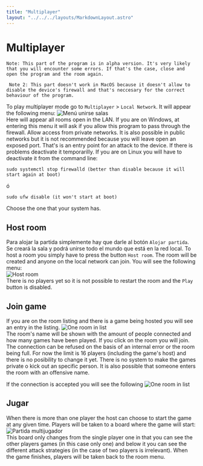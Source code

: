 ```yaml
---
title: "Multiplayer"
layout: "../../../layouts/MarkdownLayout.astro"
---
```


# Multiplayer

    Note: This part of the program is in alpha version. It's very likely that you will encounter some errors. If that's the case, close and open the program and the room again.

     Note 2: This part doesn't work in MacOS because it doesn't allow to disable the device's firewall and that's neccesary for the correct behaviour of the program.

To play multiplayer mode go to `Multiplayer` > `Local Network`. It will appear the following menu:
![Menú unirse salas](/kekris/manual/multiplayer/roomsempty.png)  
Here will appear all rooms open in the LAN.
If you are on Windows, at entering this menu it will ask if you allow this program to pass through the firewall. Allow access from private networks. It is also possible in public networks but it is not recommended because you will leave open an exposed port. That's is an entry point for an attack to the device. If there is problems deactivate it temporarilly.
If you are on Linux you will have to deactivate it from the command line:

```
sudo systemctl stop firewalld (better than disable because it will start again at boot)
```

ó

```
sudo ufw disable (it won't start at boot)
```

Choose the one that your system has.

## Host room

Para alojar la partida simplemente hay que darle al botón `Alojar partida`. Se creará la sala y podrá unirse todo el mundo que está en la red local.
To host a room you simply have to press the button `Host room`. The room will be created and anyone on the local network can join.
You will see the following menu:  
![Host room](/kekris/manual/multiplayer/hostroom.png)  
There is no players yet so it is not possible to restart the room and the `Play` button is disabled.

## Join game

If you are on the room listing and there is a game being hosted you will see an entry in the listing.
![One room in list](/kekris/manual/multiplayer/oneroomlist.png)  
The room's name will be shown with the amount of people connected and how many games have been played. If you click on the room you will join. The connection can be refused on the basis of an internal error or the room being full. For now the limit is 16 players (including the game's host) and there is no posibility to change it yet. There is no system to make the games private o kick out an specific person. It is also possible that someone enters the room with an offensive name.

If the connection is accepted you will see the following
![One room in list](/kekris/manual/multiplayer/clientroom.png)

## Jugar

When there is more than one player the host can choose to start the game at any given time. Players will be taken to a board where the game will start:  
![Partida multijugador](/kekris/manual/multiplayer/multiplayergame.png)  
This board only changes from the single player one in that you can see the other players games (in this case only one) and below it you can see the different attack strategies (in the case of two players is irrelevant). When the game finishes, players will be taken back to the room menu.
